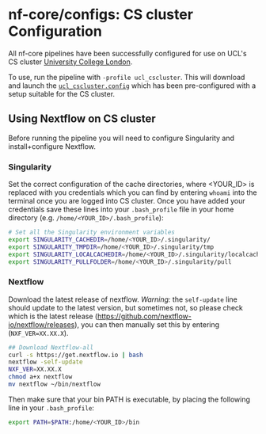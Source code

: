# nf-core/configs: CS cluster Configuration

All nf-core pipelines have been successfully configured for use on UCL's CS cluster [University College London](https://hpc.cs.ucl.ac.uk/).

To use, run the pipeline with `-profile ucl_cscluster`. This will download and launch the [`ucl_cscluster.config`](../conf/ucl_cscluster.config) which has been pre-configured with a setup suitable for the CS cluster.

## Using Nextflow on CS cluster

Before running the pipeline you will need to configure Singularity and install+configure Nextflow.

### Singularity

Set the correct configuration of the cache directories, where <YOUR_ID> is replaced with you credentials which you can find by entering `whoami` into the terminal once you are logged into CS cluster. Once you have added your credentials save these lines into your `.bash_profile` file in your home directory (e.g. `/home/<YOUR_ID>/.bash_profile`):

```bash
# Set all the Singularity environment variables
export SINGULARITY_CACHEDIR=/home/<YOUR_ID>/.singularity/
export SINGULARITY_TMPDIR=/home/<YOUR_ID>/.singularity/tmp
export SINGULARITY_LOCALCACHEDIR=/home/<YOUR_ID>/.singularity/localcache
export SINGULARITY_PULLFOLDER=/home/<YOUR_ID>/.singularity/pull
```

### Nextflow

Download the latest release of nextflow. _Warning:_ the `self-update` line should update to the latest version, but sometimes not, so please check which is the latest release (https://github.com/nextflow-io/nextflow/releases), you can then manually set this by entering (`NXF_VER=XX.XX.X`).

```bash
## Download Nextflow-all
curl -s https://get.nextflow.io | bash
nextflow -self-update
NXF_VER=XX.XX.X
chmod a+x nextflow
mv nextflow ~/bin/nextflow
```

Then make sure that your bin PATH is executable, by placing the following line in your `.bash_profile`:

```bash
export PATH=$PATH:/home/<YOUR_ID>/bin
```
